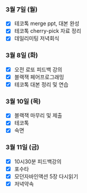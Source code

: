 ### 3월 7일 (월)
- [x] 테코톡 merge ppt, 대본 완성
- [x] 테코톡 cherry-pick 자료 정리
- [x] 데일리미팅 저녁회식

### 3월 8일 (화)
- [x] 오전 로또 피드백 강의
- [x] 블랙잭 페어프로그래밍
- [x] 테코톡 대본 정리 및 연습

### 3월 10일 (목)
- [x] 블랙잭 마무리 및 제출
- [x] 테코톡
- [x] 숙면

### 3월 11일 (금)
- [x] 10시30분 피드백강의
- [x] 포수타
- [x] 모던자바인액션 5장 다시읽기
- [x] 저녁약속
